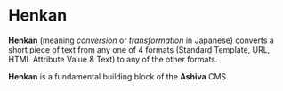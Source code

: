 # Henkan

**Henkan** (meaning _conversion_ or _transformation_ in Japanese) converts a short piece of text from any one of 4 formats (Standard Template, URL, HTML Attribute Value &amp; Text) to any of the other formats.

**Henkan** is a fundamental building block of the **Ashiva** CMS.
